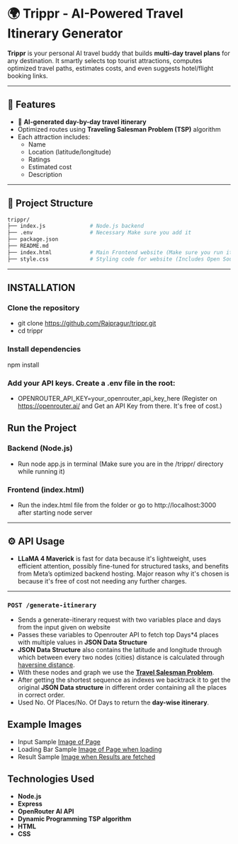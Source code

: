 # 🌍 Trippr - AI-Powered Travel Itinerary Generator

**Trippr** is your personal AI travel buddy that builds **multi-day travel plans** for any destination. It smartly selects top tourist attractions, computes optimized travel paths, estimates costs, and even suggests hotel/flight booking links.

---

## 🚀 Features

- 🧠 **AI-generated day-by-day travel itinerary**
-  Optimized routes using **Traveling Salesman Problem (TSP)** algorithm
- Each attraction includes:
  -  Name
  -  Location (latitude/longitude)
  -  Ratings
  -  Estimated cost
  -  Description
---

## 📁 Project Structure

```bash
trippr/
├── index.js              # Node.js backend
├── .env                  # Necessary Make sure you add it
├── package.json
├── README.md
├── index.html            # Main Frontend website (Make sure you run it after starting backend server)
├── style.css             # Styling code for website (Includes Open Source UI Components)
```
---

## INSTALLATION

### Clone the repository
- git clone https://github.com/Rajpragur/trippr.git
- cd trippr

### Install dependencies
npm install

### Add your API keys. Create a .env file in the root:
- OPENROUTER_API_KEY=your_openrouter_api_key_here (Register on https://openrouter.ai/ and Get an API Key from there. It's free of cost.)

## Run the Project

### Backend (Node.js)
- Run node app.js in terminal           (Make sure you are in the /trippr/ directory while running it)

### Frontend (index.html)
- Run the index.html file from the folder or go to http://localhost:3000 after starting node server
---
## ⚙️ API Usage

- **LLaMA 4 Maverick** is fast for data because it's lightweight, uses efficient attention, possibly fine-tuned for structured tasks, and benefits from Meta’s optimized backend hosting. Major reason why it's chosen is because it's free of cost not needing any further charges.
---
### `POST /generate-itinerary`

- Sends a generate-itinerary request with two variables place and days from the input given on website
- Passes these variables to Openrouter API to fetch top Days*4 places with multiple values in **JSON Data Structure**
- **JSON Data Structure** also contains the latitude and longitude through which between every two nodes (cities) distance is calculated through [haversine distance](https://en.wikipedia.org/wiki/Haversine_formula).
- With these nodes and graph we use the [**Travel Salesman Problem**](https://www.cs.cmu.edu/~15451-s23/lectures/lec10-dp2.pdf).
- After getting the shortest sequence as indexes we backtrack it to get the original **JSON Data structure** in different order containing all the places in correct order.
- Used No. Of Places/No. Of Days to return the **day-wise itinerary**.

## Example Images

- Input Sample [Image of Page](/running-sample.png)
- Loading Bar Sample [Image of Page when loading](/loading-sample.png)
- Result Sample [Image when Results are fetched](/result-sample.png)


## Technologies Used

- **Node.js**
- **Express**
- **OpenRouter AI API**
- **Dynamic Programming TSP algorithm**
- **HTML**
- **CSS**